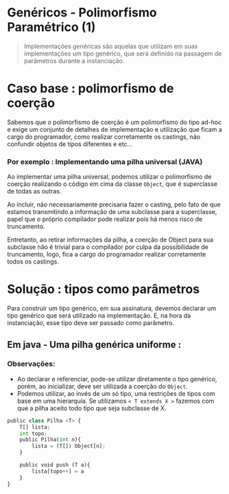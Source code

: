 # Genéricos - Polimorfismo Paramétrico (1)

> Implementações genéricas são aquelas que utilizam em suas implementações um tipo genérico, que será definido na passagem de parâmetros durante a instanciação.
> 

# Caso base : polimorfismo de coerção

Sabemos que o polimorfismo de coerção é um polimorfismo do tipo ad-hoc e exige um conjunto de detalhes de implementação e utilização que ficam a cargo do programador, como realizar corretamente os castings, não confundir objetos de tipos diferentes e etc…

### Por exemplo : **************Implementando uma pilha universal (JAVA)**************

Ao implementar uma pilha universal, podemos utilizar o polimorfismo de coerção realizando o código em cima da classe `Object`, que é superclasse de todas as outras. 

Ao incluir, não necessariamente precisaria fazer o casting, pelo fato de que estamos transmitindo a informação de uma subclasse para a superclasse, papel que o próprio compilador pode realizar  pois há menos risco de truncamento.

Entretanto, ao retirar informações da pilha, a coerção de Object para sua subclasse não é trivial para o compilador por culpa da possibilidade de truncamento, logo, fica a cargo do programador realizar corretamente todos os castings.

# Solução : tipos como parâmetros

Para construir um tipo genérico, em sua assinatura, devemos declarar um tipo genérico que será utilizado na implementação. E, na hora da instanciação, esse tipo deve ser passado como parâmetro.

## Em java - Uma pilha genérica uniforme :

### Observações:

- Ao declarar e referenciar, pode-se utilizar diretamente o tipo genérico, porém, ao inicializar, deve ser utilizada a coerção do `Object`.
- Podemos utilizar, ao invés de um só tipo, uma restrições de tipos com base em uma hierarquia. Se utilizamos `< T extends X >` fazemos com que a pilha aceito todo tipo que seja subclasse de X.

```python
public class Pilha <T> {
	T[] lista;
	int topo;
	public Pilha(int n){
		lista = (T[]) Object[n];
	}

	public void push (T a){
		lista[topo++] = a
	}
}
```

